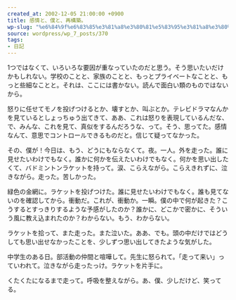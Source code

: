 ```yaml
---
created_at: 2002-12-05 21:00:00 +0900
title: 感情と、僕と、再構築。
wp-slug: "%e6%84%9f%e6%83%85%e3%81%a8%e3%80%81%e5%83%95%e3%81%a8%e3%80%81%e5%86%8d%e6%a7%8b%e7%af%89%e3%80%82"
source: wordpress/wp_7_posts/370
tags:
- 日記
---
```


1つではなくて、いろいろな要因が重なっていたのだと思う。そう思いたいだけかもしれない。学校のことと、家族のことと、もっとプライベートなことと、もっと些細なことと。それは、ここには書かない。読んで面白い類のものではないから。

怒りに任せてモノを投げつけるとか、壊すとか、叫ぶとか。テレビドラマなんかを見ているとしょっちゅう出てきて、ああ、これは怒りを表現しているんだな、で、みんな、これを見て、真似をするんだろうな、って。そう、思ってた。感情なんて、意思でコントロールできるものだと。信じて疑ってなかった。

その、僕が！今日は、もう、どうにもならなくて。夜。一人。外を走った。誰に見せたいわけでもなく。誰かに何かを伝えたいわけでもなく。何かを思い出したくて、バドミントンラケットを持って。涙、こらえながら。こらえきれずに、泣きながら。走った。苦しかった。

緑色の金網に。ラケットを投げつけた。誰に見せたいわけでもなく。誰も見てないのを確認してから。衝動だ。これが、衝動か。一瞬。僕の中で何が起きた？こうするとすっきりするような予感がしたのか？誰かに、どこかで密かに、そういう風に教え込まれたのか？わからない。もう、わからない。

ラケットを拾って、また走った。また泣いた。ああ、でも。頭の中だけではどうしても思い出せなかったことを、少しずつ思い出してきたような気がした。

中学生のある日。部活動の仲間と喧嘩して。先生に怒られて。「走って来い」っていわれて。泣きながら走ったっけ。ラケットを片手に。

くたくたになるまで走って。呼吸を整えながら。あ、僕、少しだけど、笑ってる。
